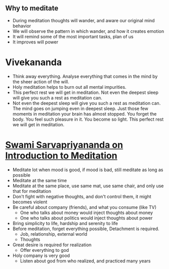 ## Why to meditate

* During meditation thoughts will wander, and aware our original mind behavior
* We will observe the pattern in which wander, and how it creates emotion
* It will remind some of the most important tasks, plan of us
* It improves will power

# Vivekananda
* Think away everything. Analyse everything that comes in the mind by the sheer action of the will.
* Holy meditation helps to burn out all mental impurities.
* This perfect rest we will get in meditation. Not even the deepest sleep will give you such a rest as meditation can.
* Not even the deepest sleep will give you such a rest as meditation can. The mind goes on jumping even in deepest sleep. Just those few moments in meditation your brain has almost stopped. You forget the body. You feel such pleasure in it. You become so light. This perfect rest we will get in meditation. 


# [Swami Sarvapriyananda on Introduction to Meditation](https://www.youtube.com/watch?v=A6J9qEYeZbs)

* Meditate lot when mood is good, if mood is bad, still meditate as long as possible
* Meditate at the same time
* Meditate at the same place, use same mat, use same chair, and only use that for meditation 
* Don't fight with negative thoughts, and don't control them, it might becomes violent
* Be careful about company (friends), and what you consume (like TV)
  * One who talks about money would inject thoughts about money
  * One who talks about politics would inject thoughts about power
* Bring simplicity to life, hardship  and serenity to life
* Before meditation, forget everything possible, Detachment is required.
  * Job, relationship, external world
  * Thoughts
* Great desire is required for realization
  * Offer everything to god  
* Holy company is very good
  * Listen about god from who realized, and practiced many years  